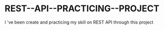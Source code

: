# REST--API--PRACTICING--PROJECT
I 've been create and practicing my skill on REST API through 
this project
